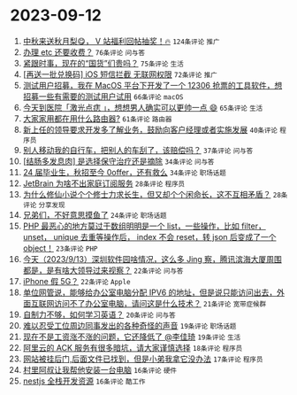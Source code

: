 # 2023-09-12

1. [中秋来送秋月梨😋， V 站福利回帖抽奖！🔥](https://www.v2ex.com/t/972945) `124条评论` `推广`
1. [办理 etc 还要收费？](https://www.v2ex.com/t/972910) `76条评论` `问与答`
1. [紧跟时事，现在的“国货”们贵吗？](https://www.v2ex.com/t/972931) `75条评论` `生活`
1. [[再送一批兑换码] iOS 短信拦截 无联网权限](https://www.v2ex.com/t/972892) `72条评论` `推广`
1. [测试用户招募，我在 MacOS 平台下开发了一个 12306 抢票的工具软件，想招募一些有需要的测试用户试用](https://www.v2ex.com/t/972941) `66条评论` `macOS`
1. [今天到医院「激光点痣 」，想想男人确实可以更帅一点 😄](https://www.v2ex.com/t/972916) `65条评论` `生活`
1. [大家家用都在用什么路由器?](https://www.v2ex.com/t/972992) `61条评论` `路由器`
1. [新上任的领导要求开发多了解业务，鼓励向客户经理或者实施发展](https://www.v2ex.com/t/972956) `40条评论` `程序员`
1. [别人移动我的自行车，把别人的车刮了，该赔偿吗？](https://www.v2ex.com/t/972977) `37条评论` `问与答`
1. [[结肠多发息肉] 是选择保守治疗还是摘除](https://www.v2ex.com/t/972902) `34条评论` `问与答`
1. [24 届毕业生，秋招至今 0offer，还有救么](https://www.v2ex.com/t/972895) `34条评论` `职场话题`
1. [JetBrain 为啥不出家庭订阅服务](https://www.v2ex.com/t/973019) `28条评论` `程序员`
1. [为什么修仙小说个个修士力求长生，但又却个个闲命长，这不互相矛盾？](https://www.v2ex.com/t/972938) `28条评论` `分享发现`
1. [兄弟们，不好意思摸鱼了](https://www.v2ex.com/t/972942) `24条评论` `职场话题`
1. [PHP 最恶心的地方莫过于数组明明是一个 list，一些操作，比如 filter， unset， unique 去重等操作后， index 不会 reset，转 json 后变成了一个 object！](https://www.v2ex.com/t/973000) `23条评论` `PHP`
1. [今天（2023/9/13）深圳软件园啥情况，这么多 Jing 察，腾讯滨海大厦周围都是，是有啥大领导过来视察？](https://www.v2ex.com/t/972915) `22条评论` `问与答`
1. [iPhone 假 5G？](https://www.v2ex.com/t/972900) `22条评论` `Apple`
1. [单位网管说，能够给办公室电脑分配 IPV6 的地址，但是说只能访问出去，外面互联网访问不了办公室电脑，请问这是什么技术？](https://www.v2ex.com/t/973002) `21条评论` `宽带症候群`
1. [自制力不够，如何学习英语？](https://www.v2ex.com/t/972961) `20条评论` `问与答`
1. [难以忍受工位周边同事发出的各种奇怪的声音](https://www.v2ex.com/t/973014) `19条评论` `职场话题`
1. [现在不是工资涨不涨的问题，它还降低了 @李佳琦](https://www.v2ex.com/t/972958) `19条评论` `生活`
1. [阿里云的 ACK 服务有很多暗坑，请大家谨慎选择](https://www.v2ex.com/t/972920) `18条评论` `程序员`
1. [网站被挂后门,后面文件已找到，但是小弟我拿它没办法](https://www.v2ex.com/t/972936) `17条评论` `程序员`
1. [村里阿叔让我帮他安装一台电脑](https://www.v2ex.com/t/972971) `16条评论` `硬件`
1. [nestjs 全栈开发资源](https://www.v2ex.com/t/972901) `16条评论` `酷工作`
